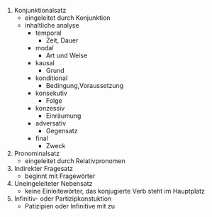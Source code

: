 1. Konjunktionalsatz
	- eingeleitet durch Konjunktion
	- inhaltliche analyse
		- temporal 
			- Zeit, Dauer
		- modal 
			- Art und Weise
		- kausal 
			- Grund
		- konditional
			- Bedingung,Voraussetzung
		- konsekutiv 
			- Folge
		- konzessiv 
			- Einräumung
		- adversativ 
			- Gegensatz
		- final
			- Zweck
1. Pronominalsatz
	- eingeleitet durch Relativpronomen
2. Indirekter Fragesatz
	- beginnt mit Fragewörter
3. Uneingeleiteter Nebensatz
	- keine Einleitewörter, das konjugierte Verb steht im Hauptplatz
4. Infinitiv- oder Partizipkonstuktion
	- Patizipien oder Infinitive mit zu